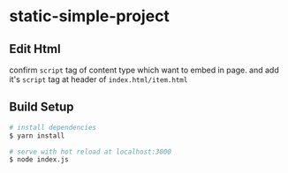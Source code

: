 # static-simple-project

## Edit Html
confirm `script` tag of content type which want to embed in page.
and add it's `script` tag at header of `index.html/item.html`

## Build Setup

```bash
# install dependencies
$ yarn install

# serve with hot reload at localhost:3000
$ node index.js
```
